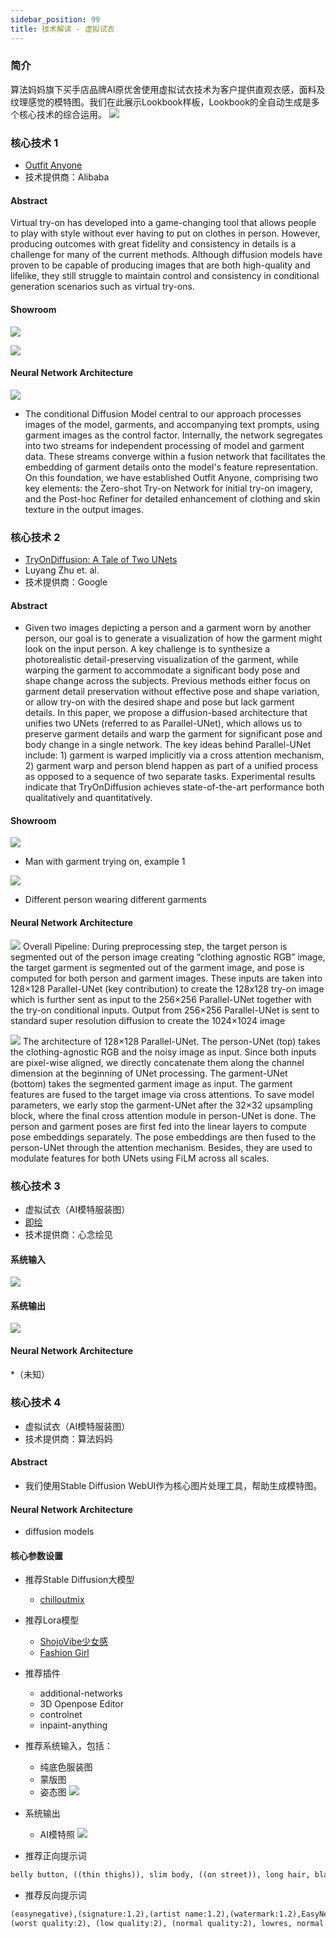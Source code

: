 ```yaml
---
sidebar_position: 99
title: 技术解读 - 虚拟试衣
---
```


### 简介
算法妈妈旗下买手店品牌AI原优舍使用虚拟试衣技术为客户提供直观衣感，面料及纹理感觉的模特图。我们在此展示Lookbook样板，Lookbook的全自动生成是多个核心技术的综合运用。
![](./20231224/lookbook.20240101.png)

### 核心技术 1
* [Outfit Anyone](https://humanaigc.github.io/outfit-anyone/)
* 技术提供商：Alibaba

#### Abstract
Virtual try-on has developed into a game-changing tool that allows people to play with style without ever having to put on clothes in person. However, producing outcomes with great fidelity and consistency in details is a challenge for many of the current methods. Although diffusion models have proven to be capable of producing images that are both high-quality and lifelike, they still struggle to maintain control and consistency in conditional generation scenarios such as virtual try-ons.

#### Showroom
![](./20231224/outfit.anyone.1.png)

![](./20231224/outfit.anyone.2.png)

#### Neural Network Architecture
![](./20231224/network.png)

* The conditional Diffusion Model central to our approach processes images of the model, garments, and accompanying text prompts, using garment images as the control factor. Internally, the network segregates into two streams for independent processing of model and garment data. These streams converge within a fusion network that facilitates the embedding of garment details onto the model's feature representation. On this foundation, we have established Outfit Anyone, comprising two key elements: the Zero-shot Try-on Network for initial try-on imagery, and the Post-hoc Refiner for detailed enhancement of clothing and skin texture in the output images.

### 核心技术 2
* [TryOnDiffusion: A Tale of Two UNets](https://tryondiffusion.github.io/)
* Luyang Zhu et. al.
* 技术提供商：Google

#### Abstract
* Given two images depicting a person and a garment worn by another person, our goal is to generate a visualization of how the garment might look on the input person. A key challenge is to synthesize a photorealistic detail-preserving visualization of the garment, while warping the garment to accommodate a significant body pose and shape change across the subjects. Previous methods either focus on garment detail preservation without effective pose and shape variation, or allow try-on with the desired shape and pose but lack garment details. In this paper, we propose a diffusion-based architecture that unifies two UNets (referred to as Parallel-UNet), which allows us to preserve garment details and warp the garment for significant pose and body change in a single network. The key ideas behind Parallel-UNet include: 1) garment is warped implicitly via a cross attention mechanism, 2) garment warp and person blend happen as part of a unified process as opposed to a sequence of two separate tasks. Experimental results indicate that TryOnDiffusion achieves state-of-the-art performance both qualitatively and quantitatively.

#### Showroom
![](./20231224/showroom.1.png)
* Man with garment trying on, example 1

![](./20231224/showroom.4.png)
* Different person wearing different garments

#### Neural Network Architecture
![](./20231224/overall_pipeline.png)
Overall Pipeline: During preprocessing step, the target person is segmented out of the person image creating “clothing agnostic RGB” image, the target garment is segmented out of the garment image, and pose is computed for both person and garment images. These inputs are taken into 128×128 Parallel-UNet (key contribution) to create the 128x128 try-on image which is further sent as input to the 256×256 Parallel-UNet together with the try-on conditional inputs. Output from 256×256 Parallel-UNet is sent to standard super resolution diffusion to create the 1024×1024 image

![](./20231224/parallel_unet_128.png)
The architecture of 128×128 Parallel-UNet. The person-UNet (top) takes the clothing-agnostic RGB and the noisy image as input. Since both inputs are pixel-wise aligned, we directly concatenate them along the channel dimension at the beginning of UNet processing. The garment-UNet (bottom) takes the segmented garment image as input. The garment features are fused to the target image via cross attentions. To save model parameters, we early stop the garment-UNet after the 32×32 upsampling block, where the final cross attention module in person-UNet is done. The person and garment poses are first fed into the linear layers to compute pose embeddings separately. The pose embeddings are then fused to the person-UNet through the attention mechanism. Besides, they are used to modulate features for both UNets using FiLM across all scales.

### 核心技术 3
* 虚拟试衣（AI模特服装图）
* [即绘](https://aigc.trydiffusion.com/#/home)
* 技术提供商：心念绘见

#### 系统输入
![](./20231224/in.png)

#### 系统输出
![](./20231224/out.png)

#### Neural Network Architecture
*（未知）

### 核心技术 4
* 虚拟试衣（AI模特服装图）
* 技术提供商：算法妈妈

#### Abstract
* 我们使用Stable Diffusion WebUI作为核心图片处理工具，帮助生成模特图。

#### Neural Network Architecture
* diffusion models

#### 核心参数设置
* 推荐Stable Diffusion大模型
  * [chilloutmix](https://civitai.com/models/6424?modelVersionId=11745)
* 推荐Lora模型
  * [ShojoVibe少女感](https://civitai.com/models/13213?modelVersionId=16557)
  * [Fashion Girl](https://civitai.com/models/8217?modelVersionId=67935)
* 推荐插件
  * additional-networks
  * 3D Openpose Editor
  * controlnet
  * inpaint-anything
* 推荐系统输入，包括：
  * 纯底色服装图
  * 蒙版图
  * 姿态图
![](./20231224/system.in.png)

* 系统输出
  * AI模特照
![](./20231224/system.out.png)

* 推荐正向提示词
```md
belly button, ((thin thighs)), slim body, ((on street)), long hair, black hair, ockings, best quality, amazing, {Scenes with extreme detail {{{extremely deCF}}}}, {{beautiful detailed background}}
```

* 推荐反向提示词
```md
(easynegative),(signature:1.2),(artist name:1.2),(watermark:1.2),EasyNegative, nsfw, (worst quality, low quality:1.4), lowres, bad anatomy, (bad hands), mutated hand, text, error, missing fingers, extra digit, fewer digits, cropped, jpeg artifacts, jpeg artefacts, (patreon logo, signature, watermark, username, artist name:1.3), bad proportions, bad anatomy, malformed, mutated, anatomical nonsense, bad proportions, disfigured, ugly, gross proportions ,mutation, disfigured, deformed, (mutation), (poorly drawn), (abs, muscular, ribs:1.2), (hand error:1.3), (more than two hands:1.3),
(worst quality:2), (low quality:2), (normal quality:2), lowres, normal quality, ((monochrome)), ((grayscale)), skin spots, acnes, skin blemishes, age spot, backlight,(ugly:1.331), (duplicate:1.331), (morbid:1.21), (mutilated:1.21), (tranny:1.331), deformed eyes, deformed lips, mutated hands, (poorly drawn hands:1.331), blurry, (bad anatomy:1.21), (bad proportions:1.331), three arms, extra limbs, extra legs, extra arms, extra hands, (more than 2 nipples:1.331), (missing arms:1.331), (extra legs:1.331), (fused fingers:1.61051), (too many fingers:1.61051), (unclear eyes:1.331), bad hands, missing fingers, extra digit, (futa:1.1), bad body, pubic hair, glans, easynegative, three feet, four feet,
```